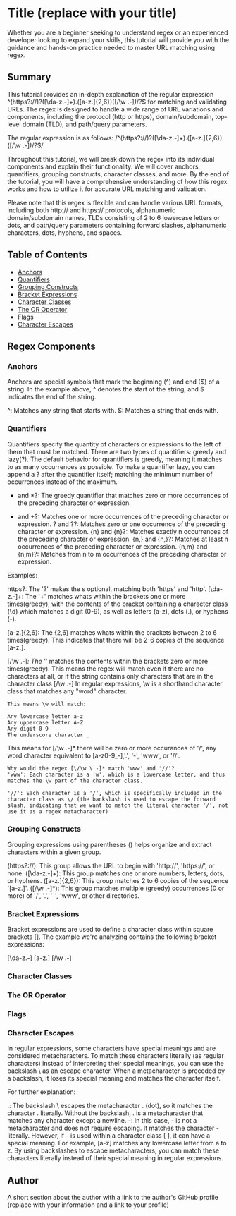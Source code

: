 # Title (replace with your title)

Whether you are a beginner seeking to understand regex or an experienced developer looking to expand your skills, this tutorial will provide you with the guidance and hands-on practice needed to master URL matching using regex. 

## Summary

This tutorial provides an in-depth explanation of the regular expression ^(https?:\/\/)?([\da-z\.-]+)\.([a-z\.]{2,6})([\/\w \.-]*)*\/?$ for matching and validating URLs. The regex is designed to handle a wide range of URL variations and components, including the protocol (http or https), domain/subdomain, top-level domain (TLD), and path/query parameters.

The regular expression is as follows:
/^(https?:\/\/)?([\da-z\.-]+)\.([a-z\.]{2,6})([\/\w \.-]*)*\/?$/

Throughout this tutorial, we will break down the regex into its individual components and explain their functionality. We will cover anchors, quantifiers, grouping constructs, character classes, and more. By the end of the tutorial, you will have a comprehensive understanding of how this regex works and how to utilize it for accurate URL matching and validation.

Please note that this regex is flexible and can handle various URL formats, including both http:// and https:// protocols, alphanumeric domain/subdomain names, TLDs consisting of 2 to 6 lowercase letters or dots, and path/query parameters containing forward slashes, alphanumeric characters, dots, hyphens, and spaces.

## Table of Contents

- [Anchors](#anchors)
- [Quantifiers](#quantifiers)
- [Grouping Constructs](#grouping-constructs)
- [Bracket Expressions](#bracket-expressions)
- [Character Classes](#character-classes)
- [The OR Operator](#the-or-operator)
- [Flags](#flags)
- [Character Escapes](#character-escapes)

## Regex Components

### Anchors
Anchors are special symbols that mark the beginning (^) and end ($) of a string. In the example above, ^ denotes the start of the string, and $ indicates the end of the string.

^: Matches any string that starts with.
$: Matches a string that ends with.

### Quantifiers
Quantifiers specify the quantity of characters or expressions to the left of them that must be matched. There are two types of quantifiers: greedy and lazy(?). The default behavior for quantifiers is greedy, meaning it matches to as many occurrences as possible. To make a quantifier lazy, you can append a ? after the quantifier itself; matching the minimum number of occurrences instead of the maximum.

* and *?: The greedy quantifier that matches zero or more occurrences of the preceding character or expression.
+ and +?: Matches one or more occurrences of the preceding character or expression.
? and ??: Matches zero or one occurrence of the preceding character or expression.
{n} and {n}?: Matches exactly n occurrences of the preceding character or expression.
{n,} and {n,}?: Matches at least n occurrences of the preceding character or expression.
{n,m} and {n,m}?: Matches from n to m occurrences of the preceding character or expression.

Examples:

https?: The '?' makes the s optional, matching both 'https' and 'http'.
[\da-z\.-]+: The '+' matches whats within the brackets one or more times(greedy), with the contents of the bracket containing a character class (\d) which matches a digit (0-9), as well as letters (a-z), dots (.), or hyphens (-).

[a-z\.]{2,6}: The {2,6} matches whats within the brackets between 2 to 6 times(greedy). This indicates that there will be 2-6 copies of the sequence [a-z\.].

[\/\w \.-]*: The '*' matches the contents within the brackets zero or more times(greedy). This means the regex will match even if there are no characters at all, or if the string contains only characters that are in the character class [\/\w \.-] In regular expressions, \w is a shorthand character class that matches any "word" character.
    
    This means \w will match:

    Any lowercase letter a-z
    Any uppercase letter A-Z
    Any digit 0-9
    The underscore character _

This means for [\/\w \.-]* there will be zero or more occurances of '/', any word character equivalent to [a-z0-9_-],'.', '-', 'www', or '//'.

    Why would the regex [\/\w \.-]* match 'www' and '//'?
    'www': Each character is a 'w', which is a lowercase letter, and thus matches the \w part of the character class.

    '//': Each character is a '/', which is specifically included in the character class as \/ (the backslash is used to escape the forward slash, indicating that we want to match the literal character '/', not use it as a regex metacharacter)

### Grouping Constructs
Grouping expressions using parentheses () helps organize and extract characters within a given group.

(https?:\/\/): This group allows the URL to begin with 'http://', 'https://', or none.
([\da-z\.-]+): This group matches one or more numbers, letters, dots, or hyphens.
([a-z\.]{2,6}): This group matches 2 to 6 copies of the sequence '[a-z.]'.
([\/\w \.-]*): This group matches multiple (greedy) occurrences (0 or more) of '/', '.', '-', 'www', or other directories.

### Bracket Expressions
Bracket expressions are used to define a character class within square brackets []. The example we're analyzing contains the following bracket expressions:

[\da-z\.-]
[a-z\.]
[\/\w \.-]

### Character Classes

### The OR Operator

### Flags

### Character Escapes

In regular expressions, some characters have special meanings and are considered metacharacters. To match these characters literally (as regular characters) instead of interpreting their special meanings, you can use the backslash \ as an escape character. When a metacharacter is preceded by a backslash, it loses its special meaning and matches the character itself.

For further explanation:

\.: The backslash \ escapes the metacharacter . (dot), so it matches the character . literally. Without the backslash, . is a metacharacter that matches any character except a newline.
-: In this case, - is not a metacharacter and does not require escaping. It matches the character - literally. However, if - is used within a character class [ ], it can have a special meaning. For example, [a-z] matches any lowercase letter from a to z.
By using backslashes to escape metacharacters, you can match these characters literally instead of their special meaning in regular expressions.

## Author

A short section about the author with a link to the author's GitHub profile (replace with your information and a link to your profile)
